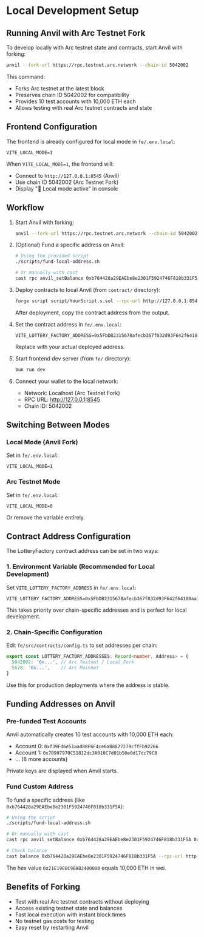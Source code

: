 # Local Development Setup

## Running Anvil with Arc Testnet Fork

To develop locally with Arc testnet state and contracts, start Anvil with forking:

```bash
anvil --fork-url https://rpc.testnet.arc.network --chain-id 5042002
```

This command:
- Forks Arc testnet at the latest block
- Preserves chain ID 5042002 for compatibility
- Provides 10 test accounts with 10,000 ETH each
- Allows testing with real Arc testnet contracts and state

## Frontend Configuration

The frontend is already configured for local mode in `fe/.env.local`:

```env
VITE_LOCAL_MODE=1
```

When `VITE_LOCAL_MODE=1`, the frontend will:
- Connect to `http://127.0.0.1:8545` (Anvil)
- Use chain ID 5042002 (Arc Testnet Fork)
- Display "🔧 Local mode active" in console

## Workflow

1. Start Anvil with forking:
   ```bash
   anvil --fork-url https://rpc.testnet.arc.network --chain-id 5042002
   ```

2. (Optional) Fund a specific address on Anvil:
   ```bash
   # Using the provided script
   ./scripts/fund-local-address.sh
   
   # Or manually with cast
   cast rpc anvil_setBalance 0xb764428a29EAEbe8e2301F5924746F818b331F5A 0x21E19E0C9BAB2400000 --rpc-url http://127.0.0.1:8545
   ```

3. Deploy contracts to local Anvil (from `contract/` directory):
   ```bash
   forge script script/YourScript.s.sol --rpc-url http://127.0.0.1:8545 --broadcast
   ```
   
   After deployment, copy the contract address from the output.

4. Set the contract address in `fe/.env.local`:
   ```env
   VITE_LOTTERY_FACTORY_ADDRESS=0x5FbDB2315678afecb367f032d93F642f64180aa3
   ```
   Replace with your actual deployed address.

5. Start frontend dev server (from `fe/` directory):
   ```bash
   bun run dev
   ```

6. Connect your wallet to the local network:
   - Network: Localhost (Arc Testnet Fork)
   - RPC URL: http://127.0.0.1:8545
   - Chain ID: 5042002

## Switching Between Modes

### Local Mode (Anvil Fork)
Set in `fe/.env.local`:
```env
VITE_LOCAL_MODE=1
```

### Arc Testnet Mode
Set in `fe/.env.local`:
```env
VITE_LOCAL_MODE=0
```
Or remove the variable entirely.

## Contract Address Configuration

The LotteryFactory contract address can be set in two ways:

### 1. Environment Variable (Recommended for Local Development)

Set `VITE_LOTTERY_FACTORY_ADDRESS` in `fe/.env.local`:
```env
VITE_LOTTERY_FACTORY_ADDRESS=0x5FbDB2315678afecb367f032d93F642f64180aa3
```

This takes priority over chain-specific addresses and is perfect for local development.

### 2. Chain-Specific Configuration

Edit `fe/src/contracts/config.ts` to set addresses per chain:
```typescript
export const LOTTERY_FACTORY_ADDRESSES: Record<number, Address> = {
  5042002: '0x...', // Arc Testnet / Local Fork
  5678: '0x...',    // Arc Mainnet
}
```

Use this for production deployments where the address is stable.

## Funding Addresses on Anvil

### Pre-funded Test Accounts

Anvil automatically creates 10 test accounts with 10,000 ETH each:
- Account 0: `0xf39Fd6e51aad88F6F4ce6aB8827279cffFb92266`
- Account 1: `0x70997970C51812dc3A010C7d01b50e0d17dc79C8`
- ... (8 more accounts)

Private keys are displayed when Anvil starts.

### Fund Custom Address

To fund a specific address (like `0xb764428a29EAEbe8e2301F5924746F818b331F5A`):

```bash
# Using the script
./scripts/fund-local-address.sh

# Or manually with cast
cast rpc anvil_setBalance 0xb764428a29EAEbe8e2301F5924746F818b331F5A 0x21E19E0C9BAB2400000 --rpc-url http://127.0.0.1:8545

# Check balance
cast balance 0xb764428a29EAEbe8e2301F5924746F818b331F5A --rpc-url http://127.0.0.1:8545
```

The hex value `0x21E19E0C9BAB2400000` equals 10,000 ETH in wei.

## Benefits of Forking

- Test with real Arc testnet contracts without deploying
- Access existing testnet state and balances
- Fast local execution with instant block times
- No testnet gas costs for testing
- Easy reset by restarting Anvil
